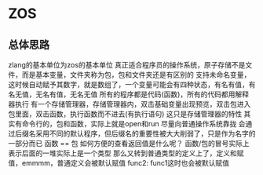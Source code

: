 # ZOS
## 总体思路
zlang的基本单位为zos的基本单位
真正适合程序员的操作系统，原子存储不是文件，而是基本变量，文件夹称为包，包和文件夹还是有区别的
支持未命名变量，这时候自动赋予其数字，就是数组了，一个变量可能会有四种状态，有名有值，有名无值，无名有值，无名无值
所有的程序都是代码(函数)，所有的代码都用解释器执行
有一个存储管理器，存储管理器内，双击基础变量出现预览，双击包进入包里面，双击函数，执行函数而不进去(有执行语句)
这只是存储管理器的特性
其实有命令行的，包和函数，实际上就是open和run
尽量向普通操作系统靠拢
会通过后缀名采用不同的默认程序，但后缀名的重要性被大大削弱了，只是作为名字的一部分而已
函数 == 包
如何方便的查看返回值是什么呢？
函数/包的冒号实际上表示后面的一堆实际上是一个类型
那么又转到普通类型的定义上了，定义和赋值，emmmm，普通定义会被默认赋值
func2: func1这时也会被默认赋值